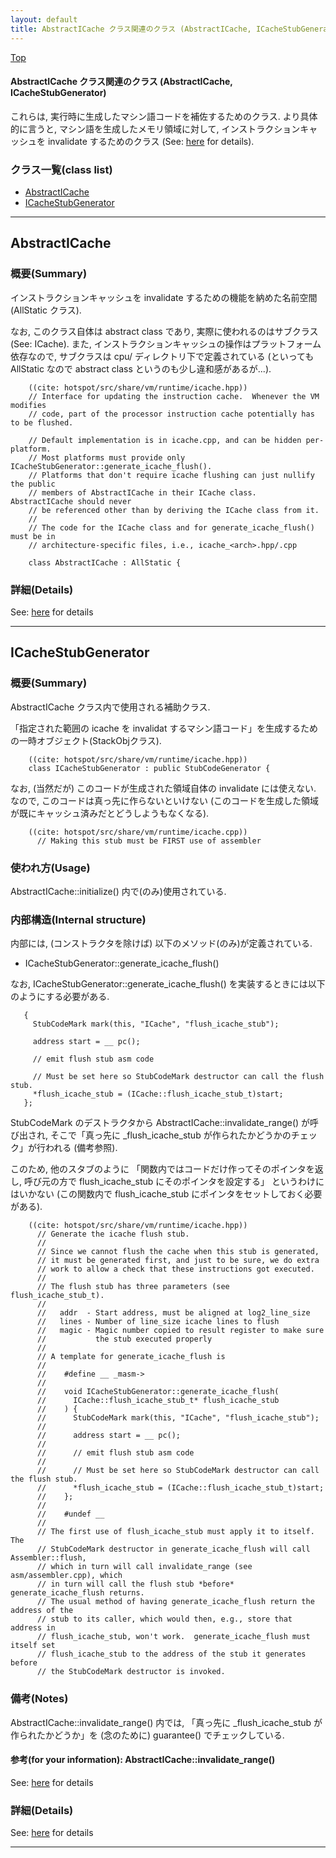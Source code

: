 ```yaml
---
layout: default
title: AbstractICache クラス関連のクラス (AbstractICache, ICacheStubGenerator)
---
```

[Top](../index.html)

#### AbstractICache クラス関連のクラス (AbstractICache, ICacheStubGenerator)

これらは, 実行時に生成したマシン語コードを補佐するためのクラス.
より具体的に言うと, マシン語を生成したメモリ領域に対して, インストラクションキャッシュを invalidate するためのクラス
(See: [here](no1904RLi.html) for details).


### クラス一覧(class list)

  * [AbstractICache](#noT3qUJUt8)
  * [ICacheStubGenerator](#no04l3dsJ3)


---
## <a name="noT3qUJUt8" id="noT3qUJUt8">AbstractICache</a>

### 概要(Summary)
インストラクションキャッシュを invalidate するための機能を納めた名前空間(AllStatic クラス).

なお, このクラス自体は abstract class であり, 実際に使われるのはサブクラス (See: ICache).
また, インストラクションキャッシュの操作はプラットフォーム依存なので, 
サブクラスは cpu/ ディレクトリ下で定義されている
(といっても AllStatic なので abstract class というのも少し違和感があるが...).


```
    ((cite: hotspot/src/share/vm/runtime/icache.hpp))
    // Interface for updating the instruction cache.  Whenever the VM modifies
    // code, part of the processor instruction cache potentially has to be flushed.
    
    // Default implementation is in icache.cpp, and can be hidden per-platform.
    // Most platforms must provide only ICacheStubGenerator::generate_icache_flush().
    // Platforms that don't require icache flushing can just nullify the public
    // members of AbstractICache in their ICache class.  AbstractICache should never
    // be referenced other than by deriving the ICache class from it.
    //
    // The code for the ICache class and for generate_icache_flush() must be in
    // architecture-specific files, i.e., icache_<arch>.hpp/.cpp
    
    class AbstractICache : AllStatic {
```




### 詳細(Details)
See: [here](../doxygen/classAbstractICache.html) for details

---
## <a name="no04l3dsJ3" id="no04l3dsJ3">ICacheStubGenerator</a>

### 概要(Summary)
AbstractICache クラス内で使用される補助クラス.

「指定された範囲の icache を invalidat するマシン語コード」を生成するための一時オブジェクト(StackObjクラス).


```
    ((cite: hotspot/src/share/vm/runtime/icache.hpp))
    class ICacheStubGenerator : public StubCodeGenerator {
```

なお, (当然だが) このコードが生成された領域自体の invalidate には使えない.
なので, このコードは真っ先に作らないといけない
(このコードを生成した領域が既にキャッシュ済みだとどうしようもなくなる).


```
    ((cite: hotspot/src/share/vm/runtime/icache.cpp))
      // Making this stub must be FIRST use of assembler
```

### 使われ方(Usage)
AbstractICache::initialize() 内で(のみ)使用されている.

### 内部構造(Internal structure)
内部には, (コンストラクタを除けば) 以下のメソッド(のみ)が定義されている.

  * ICacheStubGenerator::generate_icache_flush()

なお, ICacheStubGenerator::generate_icache_flush() を実装するときには以下のようにする必要がある.

       {
         StubCodeMark mark(this, "ICache", "flush_icache_stub");

         address start = __ pc();

         // emit flush stub asm code

         // Must be set here so StubCodeMark destructor can call the flush stub.
         *flush_icache_stub = (ICache::flush_icache_stub_t)start;
       };

StubCodeMark のデストラクタから AbstractICache::invalidate_range() が呼び出され, 
そこで「真っ先に _flush_icache_stub が作られたかどうかのチェック」が行われる (備考参照).

このため, 他のスタブのように
「関数内ではコードだけ作ってそのポインタを返し, 呼び元の方で flush_icache_stub にそのポインタを設定する」
というわけにはいかない
(この関数内で flush_icache_stub にポインタをセットしておく必要がある).


```
    ((cite: hotspot/src/share/vm/runtime/icache.hpp))
      // Generate the icache flush stub.
      //
      // Since we cannot flush the cache when this stub is generated,
      // it must be generated first, and just to be sure, we do extra
      // work to allow a check that these instructions got executed.
      //
      // The flush stub has three parameters (see flush_icache_stub_t).
      //
      //   addr  - Start address, must be aligned at log2_line_size
      //   lines - Number of line_size icache lines to flush
      //   magic - Magic number copied to result register to make sure
      //           the stub executed properly
      //
      // A template for generate_icache_flush is
      //
      //    #define __ _masm->
      //
      //    void ICacheStubGenerator::generate_icache_flush(
      //      ICache::flush_icache_stub_t* flush_icache_stub
      //    ) {
      //      StubCodeMark mark(this, "ICache", "flush_icache_stub");
      //
      //      address start = __ pc();
      //
      //      // emit flush stub asm code
      //
      //      // Must be set here so StubCodeMark destructor can call the flush stub.
      //      *flush_icache_stub = (ICache::flush_icache_stub_t)start;
      //    };
      //
      //    #undef __
      //
      // The first use of flush_icache_stub must apply it to itself.  The
      // StubCodeMark destructor in generate_icache_flush will call Assembler::flush,
      // which in turn will call invalidate_range (see asm/assembler.cpp), which
      // in turn will call the flush stub *before* generate_icache_flush returns.
      // The usual method of having generate_icache_flush return the address of the
      // stub to its caller, which would then, e.g., store that address in
      // flush_icache_stub, won't work.  generate_icache_flush must itself set
      // flush_icache_stub to the address of the stub it generates before
      // the StubCodeMark destructor is invoked.
```

### 備考(Notes)
AbstractICache::invalidate_range() 内では, 
「真っ先に _flush_icache_stub が作られたかどうか」を (念のために) guarantee() でチェックしている.

#### 参考(for your information): AbstractICache::invalidate_range()
See: [here](no423066f.html) for details



### 詳細(Details)
See: [here](../doxygen/classICacheStubGenerator.html) for details

---
